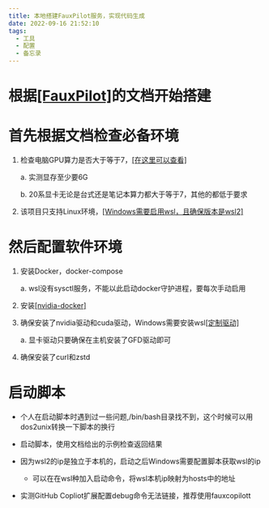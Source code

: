 ```yaml
---
title: 本地搭建FauxPilot服务，实现代码生成
date: 2022-09-16 21:52:10
tags:
  - 工具
  - 配置
  - 备忘录
---
```

# 根据[[FauxPilot]](https://github.com/moyix/fauxpilot)的文档开始搭建

# 首先根据文档检查必备环境

1.  检查电脑GPU算力是否大于等于7，[[在这里可以查看]](https://developer.nvidia.com/zh-cn/cuda-gpus#compute)

    a.  实测显存至少要6G

    b.  20系显卡无论是台式还是笔记本算力都大于等于7，其他的都低于要求

2.  该项目只支持Linux环境，[[Windows需要启用wsl，且确保版本是wsl2]](https://docs.microsoft.com/zh-cn/windows/wsl/install)

# 然后配置软件环境

1.  安装Docker，docker-compose

    a.  wsl没有sysctl服务，不能以此启动docker守护进程，要每次手动启用

2.  安装[[nvidia-docker]](https://github.com/NVIDIA/nvidia-docker)

3.  确保安装了nvidia驱动和cuda驱动，Windows需要安装wsl[[定制驱动]](https://docs.nvidia.com/cuda/wsl-user-guide/index.html)

    a.  显卡驱动只要确保在主机安装了GFD驱动即可

4.  确保安装了curl和zstd

# 启动脚本

-   个人在启动脚本时遇到过一些问题,/bin/bash目录找不到，这个时候可以用dos2unix转换一下脚本的换行

-   启动脚本，使用文档给出的示例检查返回结果

-   因为wsl2的ip是独立于本机的，启动之后Windows需要配置脚本获取wsl的ip

    -   可以在在wsl种加入启动命令，将wsl本机ip映射为hosts中的地址

-   实测GitHub Copliot扩展配置debug命令无法链接，推荐使用fauxcopilott
